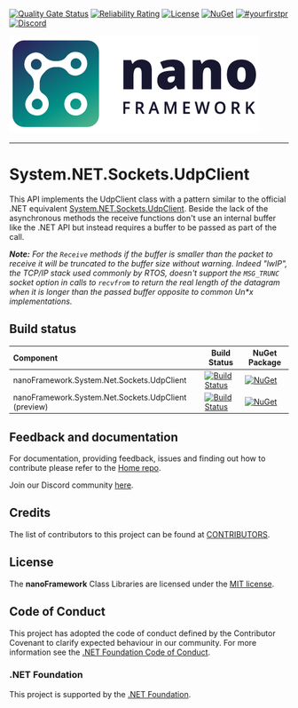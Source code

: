[![Quality Gate Status](https://sonarcloud.io/api/project_badges/measure?project=nanoframework_System.Net.Sockets.UdpClient&metric=alert_status)](https://sonarcloud.io/dashboard?id=nanoframework_System.Net.Sockets.UdpClient) [![Reliability Rating](https://sonarcloud.io/api/project_badges/measure?project=nanoframework_System.Net.Sockets.UdpClient&metric=reliability_rating)](https://sonarcloud.io/dashboard?id=nanoframework_System.Net.Sockets.UdpClient) [![License](https://img.shields.io/badge/License-MIT-blue.svg)](LICENSE) [![NuGet](https://img.shields.io/nuget/dt/nanoFramework.System.Net.Sockets.UdpClient.svg?label=NuGet&style=flat&logo=nuget)](https://www.nuget.org/packages/nanoFramework.System.Net.Sockets.UdpClient/) [![#yourfirstpr](https://img.shields.io/badge/first--timers--only-friendly-blue.svg)](https://github.com/nanoframework/Home/blob/main/CONTRIBUTING.md) [![Discord](https://img.shields.io/discord/478725473862549535.svg?logo=discord&logoColor=white&label=Discord&color=7289DA)](https://discord.gg/gCyBu8T)

![nanoFramework logo](https://raw.githubusercontent.com/nanoframework/Home/main/resources/logo/nanoFramework-repo-logo.png)

-----

# System.NET.Sockets.UdpClient

This API implements the UdpClient class with a pattern similar to the official .NET equivalent [System.NET.Sockets.UdpClient](https://docs.microsoft.com/en-us/dotnet/api/system.net.sockets.udpclient). Beside the lack of the asynchronous methods the receive functions don't use an internal buffer like the .NET API but instead requires a buffer to be passed as part of the call.

***Note:*** *For the `Receive` methods if the buffer is smaller than the packet to receive it will be truncated to the buffer size without warning. Indeed "lwIP", the TCP/IP stack used commonly by RTOS, doesn't support the `MSG_TRUNC` socket option in calls to `recvfrom` to return the real length of the datagram when it is longer than the passed buffer opposite to common Un\*x implementations.*

## Build status

| Component | Build Status | NuGet Package |
|:-|---|---|
| nanoFramework.System.Net.Sockets.UdpClient | [![Build Status](https://dev.azure.com/nanoframework/System.Net.Sockets.UdpClient/_apis/build/status/nanoframework.System.Net.Sockets.UdpClient?repoName=nanoframework%2FSystem.Net.Sockets.UdpClient&branchName=main)](https://dev.azure.com/nanoframework/System.Net.Sockets.UdpClient/_build/latest?definitionId=92&repoName=nanoframework%2FSystem.Net.Sockets.UdpClient&branchName=main) | [![NuGet](https://img.shields.io/nuget/v/nanoFramework.System.Net.Sockets.UdpClient.svg?label=NuGet&style=flat&logo=nuget)](https://www.nuget.org/packages/nanoFramework.System.Net.Sockets.UdpClient/) |
| nanoFramework.System.Net.Sockets.UdpClient (preview) | [![Build Status](https://dev.azure.com/nanoframework/System.Net.Sockets.UdpClient/_apis/build/status/nanoframework.System.Net.Sockets.UdpClient?repoName=nanoframework%2FSystem.Net.Sockets.UdpClient&branchName=develop)](https://dev.azure.com/nanoframework/System.Net.Sockets.UdpClient/_build/latest?definitionId=92&repoName=nanoframework%2FSystem.Net.Sockets.UdpClient&branchName=develop) | [![NuGet](https://img.shields.io/nuget/vpre/nanoFramework.System.Net.Sockets.UdpClient.svg?label=NuGet&style=flat&logo=nuget)](https://www.nuget.org/packages/nanoFramework.System.Net.Sockets.UdpClient/) |

## Feedback and documentation

For documentation, providing feedback, issues and finding out how to contribute please refer to the [Home repo](https://github.com/nanoframework/Home).

Join our Discord community [here](https://discord.gg/gCyBu8T).

## Credits

The list of contributors to this project can be found at [CONTRIBUTORS](https://github.com/nanoframework/Home/blob/main/CONTRIBUTORS.md).

## License

The **nanoFramework** Class Libraries are licensed under the [MIT license](LICENSE.md).

## Code of Conduct

This project has adopted the code of conduct defined by the Contributor Covenant to clarify expected behaviour in our community.
For more information see the [.NET Foundation Code of Conduct](https://dotnetfoundation.org/code-of-conduct).

### .NET Foundation

This project is supported by the [.NET Foundation](https://dotnetfoundation.org).
